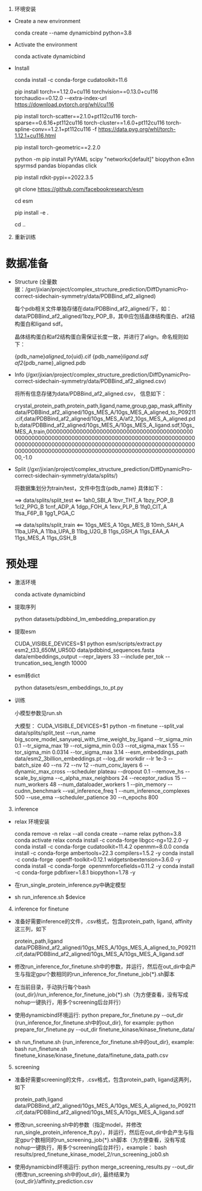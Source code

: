 1. 环境安装

- Create a new environment

    conda create --name dynamicbind python=3.8

- Activate the environment

    conda activate dynamicbind

- Install

    conda install -c conda-forge cudatoolkit=11.6

    pip install torch==1.12.0+cu116 torchvision==0.13.0+cu116 torchaudio==0.12.0 --extra-index-url https://download.pytorch.org/whl/cu116

    pip install torch-scatter==2.1.0+pt112cu116 torch-sparse==0.6.16+pt112cu116 torch-cluster==1.6.0+pt112cu116 torch-spline-conv==1.2.1+pt112cu116 -f https://data.pyg.org/whl/torch-1.12.1+cu116.html

    pip install torch-geometric==2.2.0

    python -m pip install PyYAML scipy "networkx[default]" biopython e3nn spyrmsd pandas biopandas click

    pip install rdkit-pypi==2022.3.5

    git clone https://github.com/facebookresearch/esm

    cd esm

    pip install -e .

    cd ..

2. 重新训练

# 数据准备

- Structure (全量数据：/gxr/jixian/project/complex_structure_prediction/DiffDynamicPro-correct-sidechain-symmetry/data/PDBBind_af2_aligned)

    每个pdb相关文件单独存储在data/PDBBind_af2_aligned/下，如：data/PDBBind_af2_aligned/1bzy_POP_B，其中应包括晶体结构蛋白、af2结构蛋白和ligand sdf。

    晶体结构蛋白和af2结构蛋白需保证长度一致，并进行了align。命名规则如下：

    {pdb_name}_aligned_to_{uid}.cif  {pdb_name}_ligand.sdf  af2_{pdb_name}_aligned.pdb

- Info (/gxr/jixian/project/complex_structure_prediction/DiffDynamicPro-correct-sidechain-symmetry/data/PDBBind_af2_aligned.csv)

    将所有信息存储为data/PDBBind_af2_aligned.csv， 信息如下：

    crystal_protein_path,protein_path,ligand,name,group,gap_mask,affinity
    data/PDBBind_af2_aligned/10gs_MES_A/10gs_MES_A_aligned_to_P09211.cif,data/PDBBind_af2_aligned/10gs_MES_A/af2_10gs_MES_A_aligned.pdb,data/PDBBind_af2_aligned/10gs_MES_A/10gs_MES_A_ligand.sdf,10gs_MES_A,train,0000000000000000000000000000000000000000000000000000000000000000000000000000000000000000000000000000000000000000000000000000000000000000000000000000000000000000000000000000000000000000000000000000000000000000,-1.0

- Split (/gxr/jixian/project/complex_structure_prediction/DiffDynamicPro-correct-sidechain-symmetry/data/splits/)

    将数据集划分为train/test，文件中包含{pdb_name} 具体如下：

    ==> data/splits/split_test <==
    1ah0_SBI_A
    1bvr_THT_A
    1bzy_POP_B
    1cl2_PPG_B
    1cnf_ADP_A
    1dgp_FOH_A
    1exv_PLP_B
    1fq0_CIT_A
    1fsa_F6P_B
    1gg1_PGA_C

    ==> data/splits/split_train <==
    10gs_MES_A
    10gs_MES_B
    10mh_SAH_A
    11ba_UPA_A
    11ba_UPA_B
    11bg_U2G_B
    11gs_GSH_A
    11gs_EAA_A
    11gs_MES_A
    11gs_GSH_B

# 预处理

- 激活环境

    conda activate dynamicbind

- 提取序列

    python datasets/pdbbind_lm_embedding_preparation.py

- 提取esm

    CUDA_VISIBLE_DEVICES=$1 python esm/scripts/extract.py esm2_t33_650M_UR50D data/pdbbind_sequences.fasta data/embeddings_output --repr_layers 33 --include per_tok --truncation_seq_length 10000

- esm转dict

    python datasets/esm_embeddings_to_pt.py

- 训练

    小模型参数见run.sh

    大模型：
    CUDA_VISIBLE_DEVICES=$1 python -m finetune --split_val data/splits/split_test --run_name big_score_model_sanyueqi_with_time_weight_by_ligand --tr_sigma_min 0.1 --tr_sigma_max 19 --rot_sigma_min 0.03 --rot_sigma_max 1.55 --tor_sigma_min 0.0314 --tor_sigma_max 3.14 --esm_embeddings_path data/esm2_3billion_embeddings.pt --log_dir workdir --lr 1e-3 --batch_size 40 --ns 72 --nv 12 --num_conv_layers 6 --dynamic_max_cross --scheduler plateau --dropout 0.1 --remove_hs --scale_by_sigma --c_alpha_max_neighbors 24 --receptor_radius 15 --num_workers 48 --num_dataloader_workers 1 --pin_memory --cudnn_benchmark --val_inference_freq 1 --num_inference_complexes 500 --use_ema --scheduler_patience 30 --n_epochs 800 

3. inference

- relax 环境安装

  conda remove -n relax --all
  conda create --name relax python=3.8
  conda activate relax
  conda install -c conda-forge libgcc-ng=12.2.0 -y
  conda install -c conda-forge cudatoolkit=11.4.2 openmm=8.0.0
  conda install -c conda-forge ambertools=22.3 compilers=1.5.2 -y
  conda install -c conda-forge  openff-toolkit=0.12.1 widgetsnbextension=3.6.0 -y
  conda install -c conda-forge  openmmforcefields=0.11.2 -y
  conda install -c conda-forge pdbfixer=1.8.1 biopython=1.78 -y

- 在run_single_protein_inference.py中确定模型

- sh run_inference.sh $device

4. inference for finetune

- 准备好需要inference的文件，.csv格式，包含protein_path, ligand, affinity这三列，如下

  protein_path,ligand
  data/PDBBind_af2_aligned/10gs_MES_A/10gs_MES_A_aligned_to_P09211.cif,data/PDBBind_af2_aligned/10gs_MES_A/10gs_MES_A_ligand.sdf

- 修改run_inference_for_finetune.sh中的参数，并运行，然后在out_dir中会产生与指定gpu个数相同的run_inference_for_finetune_job{*}.sh脚本

- 在当前目录，手动执行每个bash {out_dir}/run_inference_for_finetune_job{*}.sh（为方便查看，没有写成nohup一键执行，用多个screening后台并行）

- 使用dynamicbind环境运行: python prepare_for_finetune.py --out_dir {run_inference_for_finetune.sh中的out_dir}, for example: python prepare_for_finetune.py --out_dir finetune_kinase/kinase_finetune_data/

- sh run_finetune.sh {run_inference_for_finetune.sh中的out_dir}, example: bash run_finetune.sh finetune_kinase/kinase_finetune_data/finetune_data_path.csv 

5. screening

- 准备好需要screening的文件，.csv格式，包含protein_path, ligand这两列，如下

  protein_path,ligand
  data/PDBBind_af2_aligned/10gs_MES_A/10gs_MES_A_aligned_to_P09211.cif,data/PDBBind_af2_aligned/10gs_MES_A/10gs_MES_A_ligand.sdf

- 修改run_screening.sh中的参数（指定model，并修改run_single_protein_inference_ft.py），并运行，然后在out_dir中会产生与指定gpu个数相同的run_screening_job{*}.sh脚本（为方便查看，没有写成nohup一键执行，用多个screening后台并行），example： bash results/pred_finetune_kinase_model_2/run_screening_job0.sh

- 使用dynamicbind环境运行: python merge_screening_results.py --out_dir {修改run_screening.sh中的out_dir}, 最终结果为{out_dir}/affinity_prediction.csv
